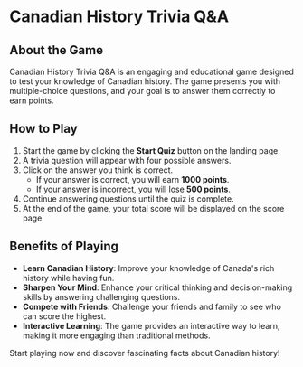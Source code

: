 # Canadian History Trivia Q&A

## About the Game
Canadian History Trivia Q&A is an engaging and educational game designed to test your knowledge of Canadian history. The game presents you with multiple-choice questions, and your goal is to answer them correctly to earn points.

## How to Play
1. Start the game by clicking the **Start Quiz** button on the landing page.
2. A trivia question will appear with four possible answers.
3. Click on the answer you think is correct.
   - If your answer is correct, you will earn **1000 points**.
   - If your answer is incorrect, you will lose **500 points**.
4. Continue answering questions until the quiz is complete.
5. At the end of the game, your total score will be displayed on the score page.

## Benefits of Playing
- **Learn Canadian History**: Improve your knowledge of Canada's rich history while having fun.
- **Sharpen Your Mind**: Enhance your critical thinking and decision-making skills by answering challenging questions.
- **Compete with Friends**: Challenge your friends and family to see who can score the highest.
- **Interactive Learning**: The game provides an interactive way to learn, making it more engaging than traditional methods.

Start playing now and discover fascinating facts about Canadian history!
